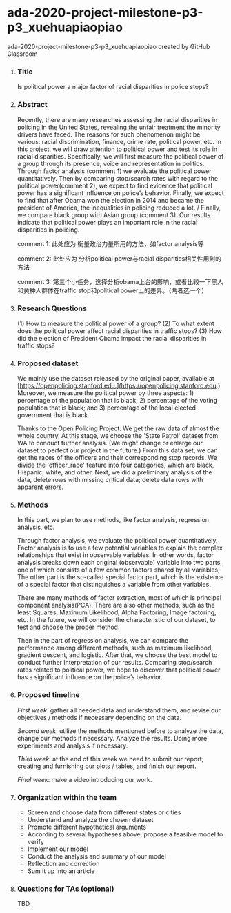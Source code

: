 # ada-2020-project-milestone-p3-p3_xuehuapiaopiao
ada-2020-project-milestone-p3-p3_xuehuapiaopiao created by GitHub Classroom


1. ### Title

   Is political power a major factor of racial disparities in police stops?

2. ### Abstract 

   Recently, there are many researches assessing the racial disparities in policing in the United States, revealing the unfair treatment the minority drivers have faced. The reasons for such phenomenon might be various: racial discrimination, finance, crime rate, political power, etc. In this project, we will draw attention to political power and test its role in racial disparities. Specifically, we will first measure the political power of a group through its presence, voice and representation in politics. Through factor analysis (comment 1) we evaluate the political power quantitatively. Then by comparing stop/search rates with regard to the political power(comment 2), we expect to find evidence that political power has a significant influence on police’s behavior. Finally, we expect to find that after Obama won the election in 2014 and became the president of America, the inequalities in policing reduced a lot. / Finally, we compare black group with Asian group (comment 3). Our results indicate that political power plays an important role in the racial disparities in policing.

   comment 1: 此处应为 衡量政治力量所用的方法，如factor analysis等

   comment 2: 此处应为 分析political power与racial disparities相关性用到的方法 

   comment 3: 第三个小任务，选择分析obama上台的影响，或者比较一下黑人和黄种人群体在traffic stop和political power上的差异。（两者选一个）

3. ### Research Questions

   (1)     How to measure the political power of a group?
   (2)     To what extent does the political power affect racial disparities in traffic stops?
   (3)     How did the election of President Obama impact the racial disparities in traffic stops?

4. ### Proposed dataset 

   We mainly use the dataset released by the original paper, available at [https://openpolicing.stanford.edu.](https://openpolicing.stanford.edu.) Moreover, we measure the political power by three aspects: 1) percentage of the population that is black; 2) percentage of the voting population that is black; and 3) percentage of the local elected government that is black. 
   
   Thanks to the Open Policing Project. We get the raw data of almost the whole country. At this stage, we choose the 'State Patrol' dataset from WA to conduct further analysis. (We might change or enlarge our dataset to perfect our project in the future.) From this data set, we can get the races of the officers and their corresponding stop records. We divide the 'officer_race' feature into four categories, which are black, Hispanic, white, and other. Next, we did a preliminary analysis of the data, delete rows with missing critical data; delete data rows with apparent errors.

5. ### Methods

   In this part, we plan to use methods, like factor analysis, regression analysis, etc.

   Through factor analysis, we evaluate the political power quantitatively. Factor analysis is to use a few potential variables to explain the complex relationships that exist in observable variables. In other words, factor analysis breaks down each original (observable) variable into two parts, one of which consists of a few common factors shared by all variables; The other part is the so-called special factor part, which is the existence of a special factor that distinguishes a variable from other variables.

   There are many methods of factor extraction, most of which is principal component analysis(PCA). There are also other methods, such as the least Squares, Maximum Likelihood, Alpha Factoring, Image factoring, etc. In the future, we will consider the characteristic of our dataset, to test and choose the proper method. 
   
   Then in the part of regression analysis, we can compare the performance among different methods, such as maximum likelihood, gradient descent, and logistic. After that, we choose the best model to conduct further interpretation of our results. Comparing stop/search rates related to political power, we hope to discover that political power has a significant influence on the police’s behavior.

6. ### Proposed timeline

   *First week*: gather all needed data and understand them, and revise our objectives / methods if necessary depending on the data.

   *Second week*: utilize the methods mentioned before to analyze the data, change our methods if necessary. Analyze the results. Doing more experiments and analysis if necessary.

   *Third week*: at the end of this week we need to submit our report; creating and furnishing our plots / tables, and finish our report.

   *Final week*: make a video introducing our work.

7. ### Organization within the team

   * Screen and choose data from different states or cities
   * Understand and analyze the chosen dataset
   * Promote different hypothetical arguments
   * According to several hypotheses above, propose a feasible model to verify
   * Implement our model
   * Conduct the analysis and summary of our model
   * Reflection and correction
   * Sum it up into an article

8. ### Questions for TAs (optional)

   TBD
